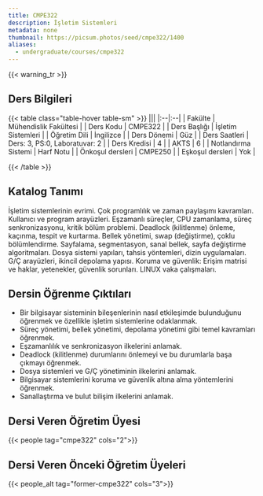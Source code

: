 ```yaml
---
title: CMPE322
description: İşletim Sistemleri
metadata: none
thumbnail: https://picsum.photos/seed/cmpe322/1400
aliases:
  - undergraduate/courses/cmpe322
---
```


{{< warning_tr >}}
## Ders Bilgileri

<!-- prettier-ignore-start -->
{{< table class="table-hover table-sm" >}}
|||
|:--|:--|
| Fakülte | Mühendislik Fakültesi |
| Ders Kodu | CMPE322 |
| Ders Başlığı | İşletim Sistemleri |
| Öğretim Dili | İngilizce |
| Ders Dönemi | Güz |
| Ders Saatleri | Ders: 3, PS:0, Laboratuvar: 2 |
| Ders Kredisi | 4 |
| AKTS | 6 |
| Notlandırma Sistemi | Harf Notu |
| Önkoşul dersleri | CMPE250 |
| Eşkoşul dersleri | Yok |

{{< /table >}}
<!-- prettier-ignore-end -->

## Katalog Tanımı

İşletim sistemlerinin evrimi. Çok programlılık ve zaman paylaşımı kavramları. Kullanıcı ve program arayüzleri. Eşzamanlı süreçler, CPU zamanlama, süreç senkronizasyonu, kritik bölüm problemi. Deadlock (kilitlenme) önleme, kaçınma, tespit ve kurtarma. Bellek yönetimi, swap (değiştirme), çoklu bölümlendirme. Sayfalama, segmentasyon, sanal bellek, sayfa değiştirme algoritmaları. Dosya sistemi yapıları, tahsis yöntemleri, dizin uygulamaları. G/Ç arayüzleri, ikincil depolama yapısı. Koruma ve güvenlik: Erişim matrisi ve haklar, yetenekler, güvenlik sorunları. LINUX vaka çalışmaları.

## Dersin Öğrenme Çıktıları

- Bir bilgisayar sisteminin bileşenlerinin nasıl etkileşimde bulunduğunu öğrenmek ve özellikle işletim sistemlerine odaklanmak.
- Süreç yönetimi, bellek yönetimi, depolama yönetimi gibi temel kavramları öğrenmek.
- Eşzamanlılık ve senkronizasyon ilkelerini anlamak.
- Deadlock (kilitlenme) durumlarını önlemeyi ve bu durumlarla başa çıkmayı öğrenmek.
- Dosya sistemleri ve G/Ç yönetiminin ilkelerini anlamak.
- Bilgisayar sistemlerini koruma ve güvenlik altına alma yöntemlerini öğrenmek.
- Sanallaştırma ve bulut bilişim ilkelerini anlamak.

## Dersi Veren Öğretim Üyesi

{{< people tag="cmpe322" cols="2">}}

## Dersi Veren Önceki Öğretim Üyeleri

{{< people_alt tag="former-cmpe322" cols="3">}}
